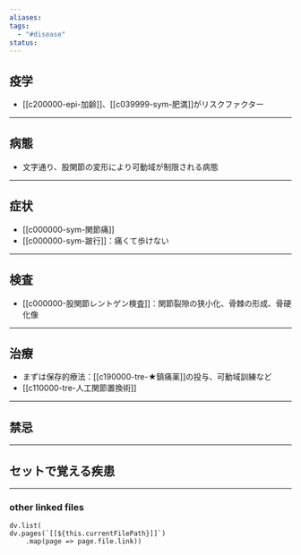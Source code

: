 ```yaml
---
aliases: 
tags:
  - "#disease"
status:
---
```

## 疫学
- [[c200000-epi-加齢]]、[[c039999-sym-肥満]]がリスクファクター
---
## 病態
- 文字通り、股関節の変形により可動域が制限される病態
---
## 症状
- [[c000000-sym-関節痛]]
- [[c000000-sym-跛行]]：痛くて歩けない
---
## 検査
- [[c000000-股関節レントゲン検査]]：関節裂隙の狭小化、骨棘の形成、骨硬化像
---
## 治療
- まずは保存的療法：[[c190000-tre-★鎮痛薬]]の投与、可動域訓練など
- [[c110000-tre-人工関節置換術]]
---
## 禁忌
---
## セットで覚える疾患
---
### other linked files
```dataviewjs
dv.list(
dv.pages(`[[${this.currentFilePath}]]`)
	.map(page => page.file.link))
```